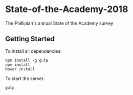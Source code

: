 # State-of-the-Academy-2018
The Phillipian's annual State of the Academy survey

## Getting Started

To install all dependencies:

```
npm install -g gulp
npm install
bower install
```

To start the server:

```
gulp
```
